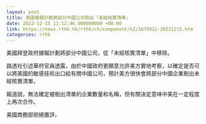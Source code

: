 ```yaml
---
layout: post
title: 美國據報計劃將部分中國公司剔出「未經核實清單」
date: 2022-12-15 11:12:46.000000000 +08:00
link: https://news.rthk.hk/rthk/ch/component/k2/1679912-20221215.htm
categories: rthk
---
```


美國拜登政府據報計劃將部分中國公司，從「未經核實清單」中移除。

路透社引述華府官員透露，由於中國政府更願意允許美方實地考察，以確定是否可以將美國的敏感技術出口給有關中國公司，預計美方很快會將部分中國企業剔出未經核實清單。

報道說，無法確定被剔出清單的企業數量和名稱，但有關決定意味中美在一定程度上再次合作。

美國商務部拒絕置評。
